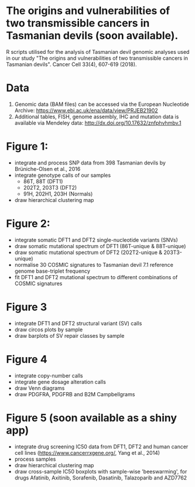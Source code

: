 # The origins and vulnerabilities of two transmissible cancers in Tasmanian devils (soon available).
R scripts utilised for the analysis of Tasmanian devil genomic analyses used in our study "The origins and vulnerabilities of two transmissible cancers in Tasmanian devils". Cancer Cell 33(4), 607-619 (2018).

# Data
1. Genomic data (BAM files) can be accessed via the European Nucleotide Archive: https://www.ebi.ac.uk/ena/data/view/PRJEB21902
2. Additional tables, FISH, genome assembly, IHC and mutation data is available via Mendeley data: http://dx.doi.org/10.17632/znfphvhmbv.1 

# Figure 1:
- integrate and process SNP data from 398 Tasmanian devils by Brüniche-Olsen et al., 2016
- integrate genotype calls of our samples
  - 86T, 88T (DFT1)
  - 202T2, 203T3 (DFT2)
  - 91H, 202H1, 203H (Normals)
- draw hierarchical clustering map

# Figure 2:
- integrate somatic DFT1 and DFT2 single-nucleotide variants (SNVs)
- draw somatic mutational spectrum of DFT1 (86T-unique & 88T-unique)
- draw somatic mutational spectrum of DFT2 (202T2-unique & 203T3-unique)
- normalise 30 COSMIC signatures to Tasmanian devil 7.1 reference genome base-triplet frequency
- fit DFT1 and DFT2 mutational spectrum to different combinations of COSMIC signatures

# Figure 3
- integrate DFT1 and DFT2 structural variant (SV) calls
- draw circos plots by sample
- draw barplots of SV repair classes by sample

# Figure 4
- integrate copy-number calls
- integrate gene dosage alteration calls
- draw Venn diagrams
- draw PDGFRA, PDGFRB and B2M Campbellgrams

# Figure 5 (soon available as a shiny app)
- integrate drug screening IC50 data from DFT1, DFT2 and human cancer cell lines (https://www.cancerrxgene.org/, Yang et al., 2014)
- process samples
- draw hierarchical clustering map
- draw cross-sample IC50 boxplots with sample-wise 'beeswarming', for drugs Afatinib, Axitinib, Sorafenib, Dasatinib, Talazoparib and AZD7762
